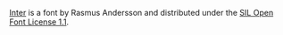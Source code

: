 [Inter](https://rsms.me/inter) is a font by Rasmus Andersson and distributed under the [SIL Open Font License 1.1](https://raw.githubusercontent.com/rsms/inter/v4.1/LICENSE.txt).
